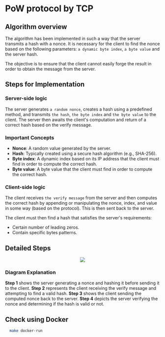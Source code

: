 # PoW protocol by TCP

## Algorithm overview

The algorithm has been implemented in such a way that the server transmits a hash with a nonce. It is necessary for the client to find the nonce based on the following parameters: `a dynamic byte index`, `a byte value` and the server hash.

The objective is to ensure that the client cannot easily forge the result in order to obtain the message from the server.

## Steps for Implementation

### Server-side logic

The server generates `a random nonce`, creates a hash using a predefined method, and transmits `the hash`, `the byte index` and `the byte value` to the client. The server then awaits the client's computation and return of a correct hash based on the verify message.

### Important Concepts

- **Nonce**: A random value generated by the server.
- **Hash**: Typically created using a secure hash algorithm (e.g., SHA-256).
- **Byte index**: A dynamic index based on its IP address that the client must find in order to compute the correct hash.
- **Byte value**: A byte value that the client must find in order to compute the correct hash.

### Client-side logic

The client receives `the verify message` from the server and then computes the correct hash by appending or manipulating the nonce, index, and value in some way (based on the protocol). This is then sent back to the server.

The client must then find a hash that satisfies the server's requirements:

- Certain number of leading zeros.
- Contain specific bytes patterns.

## Detailed Steps

<div align="center">
	<img src="https://www.planttext.com/api/plantuml/png/XPDDRy8m38Rl-HN-0N3Onmc9QHE7ZSCa1DDspbgtzPR6A75X_Fkv950GQAlweRIn_RwFtSSeDaZNEYCa3k5jjXX_seWbB09p1Nf-SFY69rTp86bQOsmX763c2BtanGh31eCnqoci1DTmCycle4QFmGf6yEmB1EjBq8er2ZGsDZ2T6fEtZXzoq0IUSnG4tSzjYXq1-H9_HliS6-iwl1BvqYTDfROg5zO1Iwp8gw7IYZs9I0PwePhkghZ1p-qaRuU2stNNsv461mVvuqdM9HP86pnDTqN_PTnSad5f0dUrwcVHzsGTH7QT4FjeFFTag6waRyyXyfLBgdOdJh9KyBXDTYwhpLXp-mwXqwTBVg8LYXMfnO9zINt90SJT4KHKR8d2GHW8ftL2VCxbq9yzxRQNIdZ47hLDEcn3cVlZ_EX5Up5dbQvFpHB7UmSXiJ-a_zmby7_EpKnXsP27HYUz9cypa063TGBlrb6PU88Ub_EaJ2iABSIkA316WouYpFtclxWbVc4XAZwkjSbe59GnZthNd_CN">
</div>

### Diagram Explanation

**Step 1** shows the server generating a nonce and hashing it before sending it to the client.
**Step 2** represents the client receiving the verify message and attempting to find a valid hash.
**Step 3** shows the client sending the computed nonce back to the server.
**Step 4** depicts the server verifying the nonce and determining if the hash is valid or not.

## Check using Docker

```bash
  make docker-run
```
